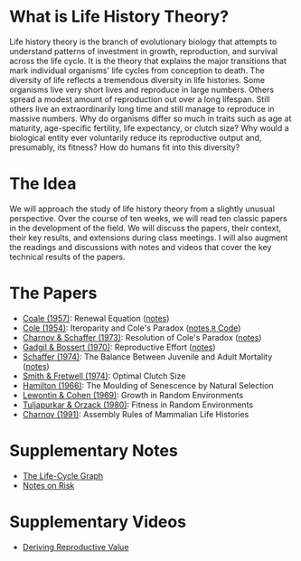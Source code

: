 # What is Life History Theory?

Life history theory is the branch of evolutionary biology that attempts to understand patterns of investment in growth, reproduction, and survival across the life cycle. It is the theory that explains the major transitions that mark individual organisms' life cycles from conception to death. The diversity of life reflects a tremendous diversity in life histories. Some organisms live very short lives and reproduce in large numbers. Others spread a modest amount of reproduction out over a long lifespan. Still others live an extraordinarily long time and still manage to reproduce in massive numbers. Why do organisms differ so much in traits such as age at maturity, age-specific fertility, life expectancy, or clutch size? Why would a biological entity ever voluntarily reduce its reproductive output and, presumably, its fitness? How do humans fit into this diversity?

# The Idea

We will approach the study of life history theory from a slightly unusual perspective. Over the course of ten weeks, we will read ten classic papers in the development of the field. We will discuss the papers, their context, their key results, and extensions during class meetings. I will also augment the readings and discussions with notes and videos that cover the key technical results of the papers.

# The Papers

- [Coale (1957)](https://doi.org/10.1007/978-3-642-81046-6_19): Renewal Equation ([notes](https://github.com/eehh-stanford/life_history_in_ten_papers/blob/master/Jones-Coale1957-notes.pdf))
- [Cole (1954)](https://www.jstor.org/stable/2817654): Iteroparity and Cole's Paradox ([notes](https://github.com/eehh-stanford/life_history_in_ten_papers/blob/master/Jones-Cole1954-notes.pdf),[`R` Code](https://github.com/eehh-stanford/life_history_in_ten_papers/blob/master/cole_calcs.R))
- [Charnov & Schaffer (1973)](http://www.jstor.org/stable/2459713): Resolution of Cole's Paradox ([notes](https://github.com/eehh-stanford/life_history_in_ten_papers/blob/master/Jones-Charnov_Schaffer1973-notes.pdf))
- [Gadgil & Bossert (1970)](https://www.jstor.org/stable/2459070): Reproductive Effort ([notes](https://github.com/eehh-stanford/life_history_in_ten_papers/blob/master/Jones-Gadgil_Bossert1970-notes.pdf))
- [Schaffer (1974)](https://www.jstor.org/stable/2459608): The Balance Between Juvenile and Adult Mortality ([notes](https://github.com/eehh-stanford/life_history_in_ten_papers/blob/master/Jones-Schaffer1974-notes.pdf))
- [Smith & Fretwell (1974)](https://www.jstor.org/stable/2459681): Optimal Clutch Size
- [Hamilton (1966)](http://dx.doi.org/10.1016/0022-5193(66)90184-6): The Moulding of Senescence by Natural Selection
- [Lewontin & Cohen (1969)](https://www.jstor.org/stable/59357): Growth in Random Environments
- [Tuljapurkar & Orzack (1980)](https://doi.org/10.1016/0040-5809(80)90057-X): Fitness in Random Environments
- [Charnov (1991)](https://www.jstor.org/stable/2355948): Assembly Rules of Mammalian Life Histories

# Supplementary Notes
- [The Life-Cycle Graph](https://github.com/eehh-stanford/life_history_in_ten_papers/blob/master/Jones-life-cycle-notes.pdf)
- [Notes on Risk](https://github.com/eehh-stanford/life_history_in_ten_papers/blob/master/Jones-risk_notes.pdf)

# Supplementary Videos
- [Deriving Reproductive Value](https://stanford.zoom.us/rec/share/UyvkjzK36kH5HY0Tjfc4tcJrCb609PGY1TK9pgQZQzr2oG-MDthSBr4tE45SWUF5.Jm_2o7ctUEaT4wWm?startTime=1602281579000)
